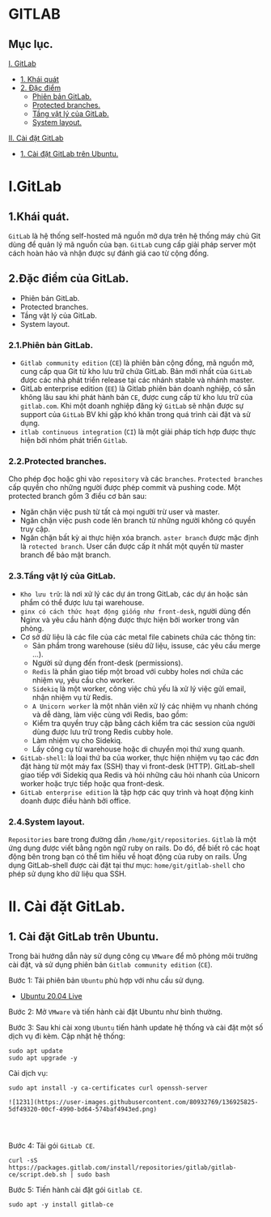 # GITLAB
## Mục lục.
[I. GitLab](#GitLab)
  - [1. Khái quát](#KH)
  - [2. Đặc điểm](#DD)
    - [Phiên bản GitLab.](#Phb)
    - [Protected branches.](#Pb)
    - [Tầng vật lý của GitLab.](#Vatly)
    - [System layout.](#syslay)

[II. Cài đặt GitLab](#caidat)
  - [1. Cài đặt GitLab trên Ubuntu.](#ubuntu)


# <a name="GitLab"> I.GitLab
## <a name="KH"></a> 1.Khái quát.
`GitLab` là hệ thống self-hosted mã nguồn mở dựa trên hệ thống máy chủ Git dùng để quản lý mã nguồn của bạn. `GitLab` cung cấp giải pháp server một cách hoàn hảo và nhận được sự đánh giá cao từ cộng đồng.
## <a name="DD"></a> 2.Đặc điểm của GitLab.
- Phiên bản GitLab.
- Protected branches.
- Tầng vật lý của GitLab.
- System layout.
### <a name="Phb"></a>2.1.Phiên bản GitLab.
- `Gitlab community edition` (`CE`) là phiên bản cộng đồng, mã nguồn mở, cung cấp qua Git từ kho lưu trữ chứa GitLab. Bản mới nhất của `GitLab` được các nhà phát triển release tại các nhánh stable và nhánh master.
- GitLab enterprise edition (`EE`) là Gitlab phiên bản doanh nghiệp, có sẵn không lâu sau khi phát hành bản `CE`, được cung cấp từ kho lưu trữ của `gitlab.com`. Khi một doanh nghiệp đăng ký `GitLab` sẽ nhận được sự support của `GitLab` BV khi gặp khó khăn trong quá trình cài đặt và sử dụng.
- `itlab continuous integration` (`CI`) là một giải pháp tích hợp được thực hiện bởi nhóm phát triển `Gitlab`.
### <a name="Pb"></a>2.2.Protected branches.

Cho phép đọc hoặc ghi vào `repository` và các `branches`. `Protected branches` cấp quyền cho những người được phép commit và pushing code. Một protected branch gồm 3 điều cơ bản sau:
- Ngăn chặn việc push từ tất cả mọi người trừ user và master.
- Ngăn chặn việc push code lên branch từ những người không có quyền truy cập.
- Ngăn chặn bất kỳ ai thực hiện xóa branch.
`aster branch` được mặc định là `rotected branch`. User cần được cấp ít nhất một quyền từ master branch để bảo mật branch.
### <a name="Vatly"></a>2.3.Tầng vật lý của GitLab.
- `Kho lưu trữ`: là nơi xử lý các dự án trong GitLab, các dự án hoặc sản phẩm có thể được lưu tại warehouse.
- `ginx có cách thức hoạt động giống như front-desk`, người dùng đến Nginx và yêu cầu hành động được thực hiện bởi worker trong văn phòng.
- Cơ sở dữ liệu là các file của các metal file cabinets chứa các thông tin:
  - Sản phẩm trong warehouse (siêu dữ liệu, issuse, các yêu cầu merge …).
  - Người sử dụng đến front-desk (permissions).
  - `Redis` là phần giao tiếp một broad với cubby holes nơi chứa các nhiệm vụ, yêu cầu cho worker.
  - `Sidekiq` là một worker, công việc chủ yếu là xử lý việc gửi email, nhận nhiệm vụ từ Redis.
  - `A Unicorn worker` là một nhân viên xử lý các nhiệm vụ nhanh chóng và dễ dàng, làm việc cùng với Redis, bao gồm:
  - Kiểm tra quyền truy cập bằng cách kiểm tra các session của người dùng được lưu trữ trong Redis cubby hole.
  - Làm nhiệm vụ cho Sidekiq.
  - Lấy công cụ từ warehouse hoặc di chuyển mọi thứ xung quanh.
- `GitLab-shell`: là loại thứ ba của worker, thực hiện nhiệm vụ tạo các đơn đặt hàng từ một máy fax (SSH) thay vì front-desk (HTTP). GitLab-shell giao tiếp với Sidekiq qua Redis và hỏi những câu hỏi nhanh của Unicorn worker hoặc trực tiếp hoặc qua front-desk.
- `GitLab enterprise edition` là tập hợp các quy trình và hoạt động kinh doanh được điều hành bởi office.
### <a name="syslay"></a>2.4.System layout.
`Repositories` bare trong đường dẫn `/home/git/repositories`. `Gitlab` là một ứng dụng được viết bằng ngôn ngữ ruby on rails. Do đó, để biết rõ các hoạt động bên trong bạn có thể tìm hiểu về hoạt động của ruby on rails.
Ứng dụng GitLab-shell được cài đặt tại thư mục: `home/git/gitlab-shell` cho phép sử dụng kho dữ liệu qua SSH.

# <a name="caidat"></a>II. Cài đặt GitLab.
## <a name="ubuntu"></a>1. Cài đặt GitLab trên Ubuntu.
Trong bài hướng dẫn này sử dụng công cụ `VMware` để mô phỏng môi trường cài đặt, và sử dụng phiên bản `Gitlab community edition` (`CE`).

  Bước 1: Tải phiên bản `Ubuntu` phù hợp với nhu cầu sử dụng.
  - [Ubuntu 20.04 Live](https://releases.ubuntu.com/20.04/ubuntu-20.04.3-live-server-amd64.iso)
  
  Bước 2: Mở `VMware` và tiến hành cài đặt Ubuntu như bình thường.
  
  Bước 3: Sau khi cài xong `Ubuntu` tiến hành update hệ thống và cài đặt một số dịch vụ đi kèm.
  Cập nhật hệ thống:
  ```
  sudo apt update
  sudo apt upgrade -y
  ```
  Cài dịch vụ:
  ```
  sudo apt install -y ca-certificates curl openssh-server
  
  ![1231](https://user-images.githubusercontent.com/80932769/136925825-5df49320-00cf-4990-bd64-574baf4943ed.png)
  



  ```
  
  Bước 4: Tải gói `GitLab CE`.
  ```
  curl -sS https://packages.gitlab.com/install/repositories/gitlab/gitlab-ce/script.deb.sh | sudo bash
  ```
  
  Bước 5: Tiến hành cài đặt gói `Gitlab CE`.
  ```
  sudo apt -y install gitlab-ce
  ```
  
  
  
